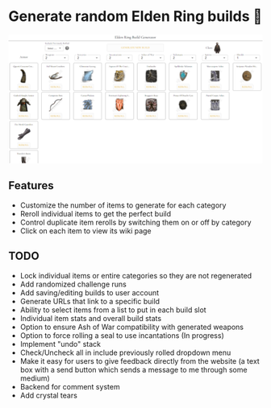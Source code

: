 # Generate random Elden Ring builds 🤺

[![Site view](public/ERBG.png)](https://erbg.vercel.app/)

## Features
- Customize the number of items to generate for each category
- Reroll individual items to get the perfect build
- Control duplicate item rerolls by switching them on or off by category
- Click on each item to view its wiki page

## TODO
- Lock individual items or entire categories so they are not regenerated
- Add randomized challenge runs
- Add saving/editing builds to user account
- Generate URLs that link to a specific build
- Ability to select items from a list to put in each build slot
- Individual item stats and overall build stats
- Option to ensure Ash of War compatibility with generated weapons
- Option to force rolling a seal to use incantations (In progress)
- Implement "undo" stack
- Check/Uncheck all in include previously rolled dropdown menu
- Make it easy for users to give feedback directly from the website (a text box with a send button which sends a message to me through some medium)
- Backend for comment system
- Add crystal tears
